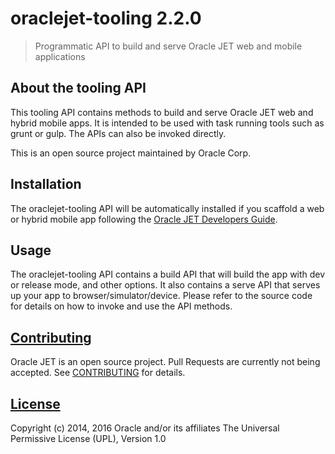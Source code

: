 # oraclejet-tooling 2.2.0

> Programmatic API to build and serve Oracle JET web and mobile applications

## About the tooling API
This tooling API contains methods to build and serve Oracle JET web and hybrid mobile apps. It is intended to be used with task running tools such as grunt or gulp. The APIs can also be invoked directly. 

This is an open source project maintained by Oracle Corp.

## Installation
The oraclejet-tooling API will be automatically installed if you scaffold a web or hybrid mobile app following the [Oracle JET Developers Guide](http://docs.oracle.com/middleware/jet220/jet/).

## Usage
The oraclejet-tooling API contains a build API that will build the app with dev or release mode, and other options. It also contains a serve API that serves up your app to browser/simulator/device. Please refer to the source code for details on how to invoke and use the API methods. 

## [Contributing](https://github.com/oracle/oraclejet-tooling/tree/master/CONTRIBUTING.md)
Oracle JET is an open source project.  Pull Requests are currently not being accepted. See 
[CONTRIBUTING](https://github.com/oracle/oraclejet-tooling/tree/master/CONTRIBUTING.md)
for details.

## [License](https://github.com/oracle/oraclejet-tooling/tree/master/LICENSE.md)
Copyright (c) 2014, 2016 Oracle and/or its affiliates
The Universal Permissive License (UPL), Version 1.0
